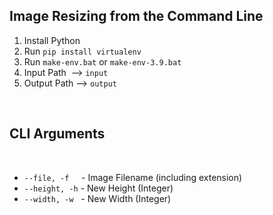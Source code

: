 ## **Image Resizing from the Command Line**

1. Install Python
2. Run `pip install virtualenv`
3. Run `make-env.bat` or `make-env-3.9.bat`
4. Input Path &nbsp;--> `input`
5. Output Path --> `output`

<br>

## **CLI Arguments**

<br>

- `--file, -f` &nbsp;&nbsp;&nbsp; - Image Filename (including extension)
- `--height, -h` - New Height (Integer) 
- `--width, -w` &nbsp; - New Width (Integer) 
